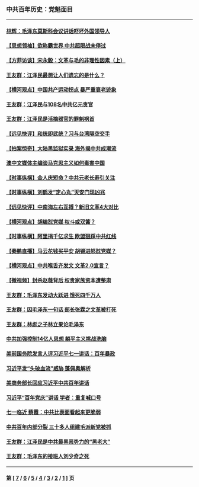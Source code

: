### 中共百年历史：党魁面目
---
#### [林辉：毛泽东莫斯科会议讲话吓坏外国领导人](../../pages/nf1176107/n13917931.md?08110430) 
#### [【思想领袖】欲称霸世界 中共超限战未停过](../../pages/nf1176107/n13745142.md?08110430) 
#### [【方菲访谈】宋永毅：文革与毛的非理性因素（上）](../../pages/nf1176107/n13469956.md?08110430) 
#### [王友群：江泽民最想让人们遗忘的是什么？](../../pages/nf1176107/n13408949.md?08110430) 
#### [【横河观点】中国共产运动拐点 暴严重衰老迹象](../../pages/nf1176107/n13388333.md?08110430) 
#### [王友群：江泽民与108名中共亿元贪官](../../pages/nf1176107/n13352358.md?08110430) 
#### [王友群：江泽民是活摘器官的罪魁祸首](../../pages/nf1176107/n13336903.md?08110430) 
#### [【远见快评】和统即武统？习与台湾隔空交手](../../pages/nf1176107/n13297739.md?08110430) 
#### [【拍案惊奇】大陆黑监狱实录 海外揭中共成潮流](../../pages/nf1176107/n13288853.md?08110430) 
#### [澳中文媒体主编谈马克思主义如何毒害中国](../../pages/nf1176107/n13257387.md?08110430) 
#### [【时事纵横】金人庆短命？中共元老长寿引关注](../../pages/nf1176107/n13217934.md?08110430) 
#### [【时事纵横】刘鹤发“定心丸”天安门现凶兆](../../pages/nf1176107/n13215416.md?08110430) 
#### [【远见快评】中南海左右互搏？新旧文革4大对比](../../pages/nf1176107/n13214745.md?08110430) 
#### [【横河观点】胡编怼党媒 权斗或双簧？](../../pages/nf1176107/n13210864.md?08110430) 
#### [【时事纵横】阿里捐千亿求生 欧盟狠踩中共红线](../../pages/nf1176107/n13206431.md?08110430) 
#### [【秦鹏直播】马云花钱买平安 胡锡进怒怼党媒？](../../pages/nf1176107/n13206392.md?08110430) 
#### [【横河观点】中共喉舌齐发文 文革2.0宣言？](../../pages/nf1176107/n13201248.md?08110430) 
#### [【微视频】封杀赵薇背后 权贵家族资本遭整肃](../../pages/nf1176107/n13197798.md?08110430) 
#### [王友群：毛泽东发动大跃进 饿死四千万人](../../pages/nf1176107/n13177158.md?08110430) 
#### [王友群：因毛泽东一句话 部长张霖之文革被打死](../../pages/nf1176107/n13161711.md?08110430) 
#### [王友群：林彪之子林立果论毛泽东](../../pages/nf1176107/n13128622.md?08110430) 
#### [中共加强控制14亿人思想 躺平主义挑战洗脑](../../pages/nf1176107/n13094299.md?08110430) 
#### [美前国务院发言人评习近平七一讲话：百年暴政](../../pages/nf1176107/n13066986.md?08110430) 
#### [习近平发“头破血流”威胁 蓬佩奥解析](../../pages/nf1176107/n13063604.md?08110430) 
#### [美商务部长回应习近平中共百年讲话](../../pages/nf1176107/n13062903.md?08110430) 
#### [习近平“百年党庆”讲话 学者：重复喊口号](../../pages/nf1176107/n13061411.md?08110430) 
#### [七一临近 蔡霞：中共比表面看起来更脆弱](../../pages/nf1176107/n13056418.md?08110430) 
#### [中共百年内部分裂 三十多人组建毛派新党被抓](../../pages/nf1176107/n13044023.md?08110430) 
#### [王友群：江泽民是中共最黑恶势力的“黑老大”](../../pages/nf1176107/n13022180.md?08110430) 
#### [王友群：毛泽东的接班人刘少奇之死](../../pages/nf1176107/n12991772.md?08110430) 

---
#### 第 [ [7](./7.md?08110430) / [6](./6.md?08110430) / [5](./5.md?08110430) / [4](./4.md?08110430) / [3](./3.md?08110430) / [2](./2.md?08110430) / [1](./1.md?08110430) ] 页
